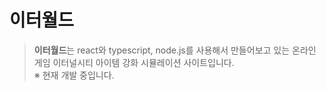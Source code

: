 # 이터월드

> <strong>이터월드</strong>는 react와 typescript, node.js를 사용해서 만들어보고 있는 온라인 게임 이터널시티 아이템 강화 시뮬레이션 사이트입니다.<br> ※ 현재 개발 중입니다.
